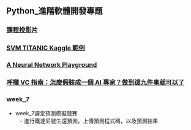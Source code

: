 ## Python_進階軟體開發專題

### [課程投影片](https://ppt.cc/fvmiKx)

### [SVM TITANIC Kaggle 範例](https://www.kaggle.com/dwarkanath/titanic-neural-networks)

### [A Neural Network Playground](https://playground.tensorflow.org/#activation=tanh&batchSize=10&dataset=circle&regDataset=reg-plane&learningRate=0.03&regularizationRate=0&noise=0&networkShape=4,2,2,2&seed=0.48708&showTestData=false&discretize=false&percTrainData=50&x=true&y=true&xTimesY=false&xSquared=false&ySquared=false&cosX=false&sinX=false&cosY=false&sinY=false&collectStats=false&problem=classification&initZero=false&hideText=false)

### [呼攏 VC 指南：怎麼假裝成一個 AI 專家？做到這九件事就可以了](https://buzzorange.com/techorange/2017/08/16/how-to-act-like-an-ai-expert/)

### week_7

- week_7課堂預測模擬競賽      
    - 進行鐵達尼號生還預測，上傳預測程式碼，以及預測結果
